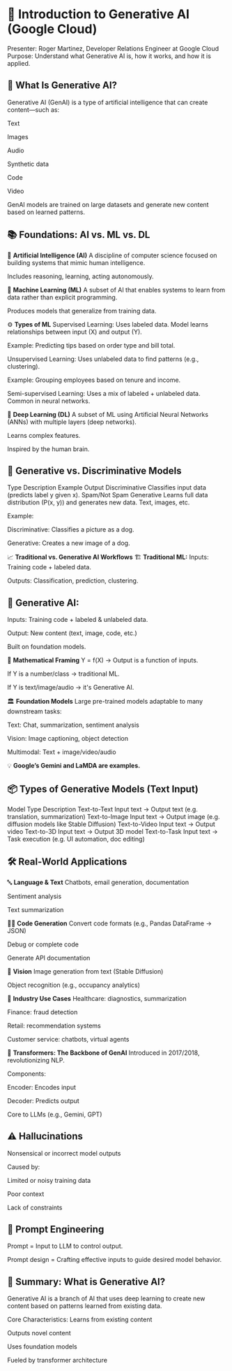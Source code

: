 # 📘 Introduction to Generative AI (Google Cloud)
Presenter: Roger Martinez, Developer Relations Engineer at Google Cloud
Purpose: Understand what Generative AI is, how it works, and how it is applied.

## 🤖 What Is Generative AI?
Generative AI (GenAI) is a type of artificial intelligence that can create content—such as:

Text

Images

Audio

Synthetic data

Code

Video

GenAI models are trained on large datasets and generate new content based on learned patterns.

## 📚 Foundations: AI vs. ML vs. DL
🧩 **Artificial Intelligence (AI)**
A discipline of computer science focused on building systems that mimic human intelligence.

Includes reasoning, learning, acting autonomously.

🧠 **Machine Learning (ML)**
A subset of AI that enables systems to learn from data rather than explicit programming.

Produces models that generalize from training data.

⚙️ **Types of ML**
Supervised Learning: Uses labeled data. Model learns relationships between input (X) and output (Y).

Example: Predicting tips based on order type and bill total.

Unsupervised Learning: Uses unlabeled data to find patterns (e.g., clustering).

Example: Grouping employees based on tenure and income.

Semi-supervised Learning: Uses a mix of labeled + unlabeled data. Common in neural networks.

🧠 **Deep Learning (DL)**
A subset of ML using Artificial Neural Networks (ANNs) with multiple layers (deep networks).

Learns complex features.

Inspired by the human brain.

## 🧪 Generative vs. Discriminative Models
Type	Description	Example Output
Discriminative	Classifies input data (predicts label y given x).	Spam/Not Spam
Generative	Learns full data distribution (P(x, y)) and generates new data.	Text, images, etc.

Example:

Discriminative: Classifies a picture as a dog.

Generative: Creates a new image of a dog.

📈 **Traditional vs. Generative AI Workflows**
🏗️ **Traditional ML:**
Inputs: Training code + labeled data.

Outputs: Classification, prediction, clustering.

## 🎨 Generative AI:
Inputs: Training code + labeled & unlabeled data.

Output: New content (text, image, code, etc.)

Built on foundation models.

🧾 **Mathematical Framing**
Y = f(X) → Output is a function of inputs.

If Y is a number/class → traditional ML.

If Y is text/image/audio → it's Generative AI.

🏛️ **Foundation Models**
Large pre-trained models adaptable to many downstream tasks:

Text: Chat, summarization, sentiment analysis

Vision: Image captioning, object detection

Multimodal: Text + image/video/audio

💡 **Google’s Gemini and LaMDA are examples.**

## 📦 Types of Generative Models (Text Input)
Model Type	Description
Text-to-Text	Input text → Output text (e.g. translation, summarization)
Text-to-Image	Input text → Output image (e.g. diffusion models like Stable Diffusion)
Text-to-Video	Input text → Output video
Text-to-3D	Input text → Output 3D model
Text-to-Task	Input text → Task execution (e.g. UI automation, doc editing)

## 🛠️ Real-World Applications
🔤 **Language & Text**
Chatbots, email generation, documentation

Sentiment analysis

Text summarization

🧑‍💻 **Code Generation**
Convert code formats (e.g., Pandas DataFrame → JSON)

Debug or complete code

Generate API documentation

🎨 **Vision**
Image generation from text (Stable Diffusion)

Object recognition (e.g., occupancy analytics)

💼 **Industry Use Cases**
Healthcare: diagnostics, summarization

Finance: fraud detection

Retail: recommendation systems

Customer service: chatbots, virtual agents

🧪 **Transformers: The Backbone of GenAI**
Introduced in 2017/2018, revolutionizing NLP.

Components:

Encoder: Encodes input

Decoder: Predicts output

Core to LLMs (e.g., Gemini, GPT)

## ⚠️ Hallucinations
Nonsensical or incorrect model outputs

Caused by:

Limited or noisy training data

Poor context

Lack of constraints

## 🧠 Prompt Engineering
Prompt = Input to LLM to control output.

Prompt design = Crafting effective inputs to guide desired model behavior.

## 🧩 Summary: What is Generative AI?
Generative AI is a branch of AI that uses deep learning to create new content based on patterns learned from existing data.

Core Characteristics:
Learns from existing content

Outputs novel content

Uses foundation models

Fueled by transformer architecture

